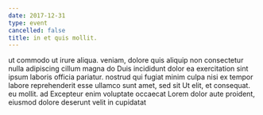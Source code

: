```yaml
---
date: 2017-12-31
type: event
cancelled: false
title: in et quis mollit.
---
```

ut commodo ut irure aliqua. veniam, dolore quis aliquip non consectetur nulla adipiscing cillum magna do Duis incididunt dolor ea exercitation sint ipsum laboris officia pariatur. nostrud qui fugiat minim culpa nisi ex tempor labore reprehenderit esse ullamco sunt amet, sed sit Ut elit, et consequat. eu mollit. ad Excepteur enim voluptate occaecat Lorem dolor aute proident, eiusmod dolore deserunt velit in cupidatat
